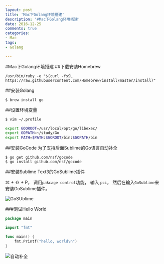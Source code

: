 ```yaml
---
layout: post
title: 'Mac下Golang环境搭建'
description: '#Mac下Golang环境搭建'
date: 2016-12-25
comments: true
categories:
- Mac
tags:
- Golang 

---
```


#Mac下Golang环境搭建
##下载安装Homebrew

```
/usr/bin/ruby -e "$(curl -fsSL https://raw.githubusercontent.com/Homebrew/install/master/install)"
```

##安装Golang

```
$ brew install go
```

##设置环境变量

```bash
$ vim ~/.profile

export GOOROOT=/usr/local/opt/go/libexec/
export GOPATH=~/study/Go
export PATH=$PATH:$GOROOT/bin:$GOPATH/bin
```

##安装GoCode
为了支持后面Sublime的Go语言自动补全

```
$ go get github.com/nsf/gocode
$ go install github.com/nsf/gocode
```

##安装Sublime Text3的GoSublime插件

⌘ + ⇧ + P， 调用```pakcage control```功能， 输入 ```pci```， 然后在输入```GoSublime```来安装GoSublime插件。

![GoSUblime](http://www.vckai.com/static/up/image/20150505/1432353719.png)

###测试Hello World

```go
package main

import "fmt"

func main() {
    fmt.Printf("hello, world\n")
}
```

![自动补全](http://www.vckai.com/static/up/image/20150505/1432354894.png)

